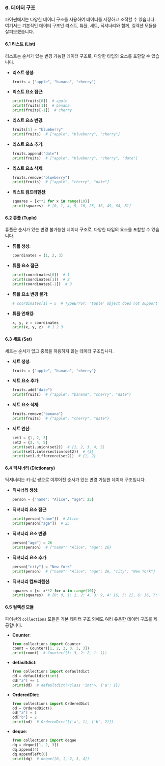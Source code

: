 ### 6. 데이터 구조

파이썬에서는 다양한 데이터 구조를 사용하여 데이터를 저장하고 조작할 수 있습니다. 여기서는 기본적인 데이터 구조인 리스트, 튜플, 세트, 딕셔너리와 함께, 컬렉션 모듈을 살펴보겠습니다.

#### 6.1 리스트 (List)
리스트는 순서가 있는 변경 가능한 데이터 구조로, 다양한 타입의 요소를 포함할 수 있습니다.

- **리스트 생성**:
  ```python
  fruits = ["apple", "banana", "cherry"]
  ```

- **리스트 요소 접근**:
  ```python
  print(fruits[0])  # apple
  print(fruits[1])  # banana
  print(fruits[-1])  # cherry
  ```

- **리스트 요소 변경**:
  ```python
  fruits[1] = "blueberry"
  print(fruits)  # ["apple", "blueberry", "cherry"]
  ```

- **리스트 요소 추가**:
  ```python
  fruits.append("date")
  print(fruits)  # ["apple", "blueberry", "cherry", "date"]
  ```

- **리스트 요소 삭제**:
  ```python
  fruits.remove("blueberry")
  print(fruits)  # ["apple", "cherry", "date"]
  ```

- **리스트 컴프리헨션**:
  ```python
  squares = [x**2 for x in range(10)]
  print(squares)  # [0, 1, 4, 9, 16, 25, 36, 49, 64, 81]
  ```

#### 6.2 튜플 (Tuple)
튜플은 순서가 있는 변경 불가능한 데이터 구조로, 다양한 타입의 요소를 포함할 수 있습니다.

- **튜플 생성**:
  ```python
  coordinates = (1, 2, 3)
  ```

- **튜플 요소 접근**:
  ```python
  print(coordinates[0])  # 1
  print(coordinates[1])  # 2
  print(coordinates[-1])  # 3
  ```

- **튜플 요소 변경 불가**:
  ```python
  # coordinates[1] = 5  # TypeError: 'tuple' object does not support item assignment
  ```

- **튜플 언패킹**:
  ```python
  x, y, z = coordinates
  print(x, y, z)  # 1 2 3
  ```

#### 6.3 세트 (Set)
세트는 순서가 없고 중복을 허용하지 않는 데이터 구조입니다.

- **세트 생성**:
  ```python
  fruits = {"apple", "banana", "cherry"}
  ```

- **세트 요소 추가**:
  ```python
  fruits.add("date")
  print(fruits)  # {"apple", "banana", "cherry", "date"}
  ```

- **세트 요소 삭제**:
  ```python
  fruits.remove("banana")
  print(fruits)  # {"apple", "cherry", "date"}
  ```

- **세트 연산**:
  ```python
  set1 = {1, 2, 3}
  set2 = {3, 4, 5}
  print(set1.union(set2))  # {1, 2, 3, 4, 5}
  print(set1.intersection(set2))  # {3}
  print(set1.difference(set2))  # {1, 2}
  ```

#### 6.4 딕셔너리 (Dictionary)
딕셔너리는 키-값 쌍으로 이루어진 순서가 있는 변경 가능한 데이터 구조입니다.

- **딕셔너리 생성**:
  ```python
  person = {"name": "Alice", "age": 25}
  ```

- **딕셔너리 요소 접근**:
  ```python
  print(person["name"])  # Alice
  print(person["age"])  # 25
  ```

- **딕셔너리 요소 변경**:
  ```python
  person["age"] = 26
  print(person)  # {"name": "Alice", "age": 26}
  ```

- **딕셔너리 요소 추가**:
  ```python
  person["city"] = "New York"
  print(person)  # {"name": "Alice", "age": 26, "city": "New York"}
  ```

- **딕셔너리 컴프리헨션**:
  ```python
  squares = {x: x**2 for x in range(10)}
  print(squares)  # {0: 0, 1: 1, 2: 4, 3: 9, 4: 16, 5: 25, 6: 36, 7: 49, 8: 64, 9: 81}
  ```

#### 6.5 컬렉션 모듈
파이썬의 `collections` 모듈은 기본 데이터 구조 외에도 여러 유용한 데이터 구조를 제공합니다.

- **Counter**:
  ```python
  from collections import Counter
  count = Counter([1, 2, 2, 3, 3, 3])
  print(count)  # Counter({3: 3, 2: 2, 1: 1})
  ```

- **defaultdict**:
  ```python
  from collections import defaultdict
  dd = defaultdict(int)
  dd["a"] += 1
  print(dd)  # defaultdict(<class 'int'>, {'a': 1})
  ```

- **OrderedDict**:
  ```python
  from collections import OrderedDict
  od = OrderedDict()
  od["a"] = 1
  od["b"] = 2
  print(od)  # OrderedDict([('a', 1), ('b', 2)])
  ```

- **deque**:
  ```python
  from collections import deque
  dq = deque([1, 2, 3])
  dq.append(4)
  dq.appendleft(0)
  print(dq)  # deque([0, 1, 2, 3, 4])
  ```
